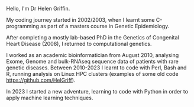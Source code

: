 Hello, I'm Dr Helen Griffin.

My coding journey started in 2002/2003, when I learnt some C-programming as part of a masters course in Genetic Epidemiology.

After completing a mostly lab-based PhD in the Genetics of Congenital Heart Disease (2008), I returned to computational genetics.

I worked as an academic bioinformatician from August 2010, analysing Exome, Genome and bulk-RNAseq sequence data of patients with rare genetic diseases.
Between 2010-2023 I learnt to code with Perl, Bash and R, running analysis on Linux HPC clusters (examples of some old code https://github.com/HelGriff). 

In 2023 I started a new adventure, learning to code with Python in order to apply machine learning techniques.

<!---
HelGriff2/HelGriff2 is a ✨ special ✨ repository because its `README.md` (this file) appears on your GitHub profile.
You can click the Preview link to take a look at your changes.
--->
